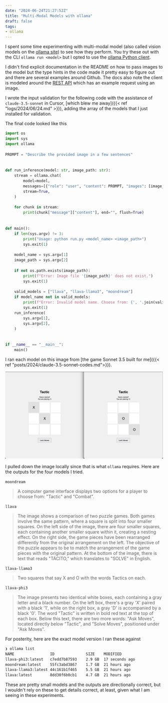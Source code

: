 ```yaml
---
date: "2024-06-24T21:27:52Z"
title: "Multi-Modal Models with ollama"
draft: false
tags:
- ollama
---
```


I spent some time experimenting with multi-modal model (also called vision models on the [ollama site](https://ollama.com/library)) to see how they perform.
You try these out with the CLI `ollama run <model>` but I opted to use the [ollama Python client](https://github.com/ollama/ollama-python).

I didn't find explicit documentation in the README on how to pass images to the model but the type hints in the code made it pretty easy to figure out and there are several examples around Github.
The docs also note the client is modeled around the [REST API](https://github.com/ollama/ollama/blob/main/docs/api.md#request-with-images) which has an example request using an image.

I wrote the input validation for the following code with the assistance of `claude-3.5-sonnet` in Cursor, [which blew me away]({{< ref "logs/2024/06/24.md" >}}), adding the array of the models that I just installed for validation.

The final code looked like this

```python
import os
import sys
import ollama

PROMPT = "Describe the provided image in a few sentences"


def run_inference(model: str, image_path: str):
    stream = ollama.chat(
        model=model,
        messages=[{"role": "user", "content": PROMPT, "images": [image_path]}],
        stream=True,
    )

    for chunk in stream:
        print(chunk["message"]["content"], end="", flush=True)


def main():
    if len(sys.argv) != 3:
        print("Usage: python run.py <model_name> <image_path>")
        sys.exit(1)

    model_name = sys.argv[1]
    image_path = sys.argv[2]

    if not os.path.exists(image_path):
        print(f"Error: Image file '{image_path}' does not exist.")
        sys.exit(1)

    valid_models = ["llava", "llava-llama3", "moondream"]
    if model_name not in valid_models:
        print(f"Error: Invalid model name. Choose from: {', '.join(valid_models)}")
        sys.exit(1)
    run_inference(
        sys.argv[1],
        sys.argv[2],
    )


if __name__ == "__main__":
    main()
```

I ran each model on this image from [the game Sonnet 3.5 built for me]({{< ref "posts/2024/claude-3.5-sonnet-codes.md">}}).

![Move proposal step of a Tactic game](https://github.com/danielcorin/tactic/blob/main/assets/propose_moves.png?raw=true)

I pulled down the image locally since that is what `ollama` requires.
Here are the outputs for the four models I tried.


`moondream`

> A computer game interface displays two options for a player to choose from: "Tactic" and "Combat".

`llava`

> The image shows a comparison of two puzzle games. Both games involve the same pattern, where a square is split into four smaller squares. On the left side of the image, there are four smaller squares, each containing another smaller square within it, creating a nesting effect. On the right side, the game pieces have been rearranged differently from the original arrangement on the left. The objective of the puzzle appears to be to match the arrangement of the game pieces with the original pattern. At the bottom of the image, there is text that reads "TÁCITO," which translates to "SOLVE" in English.


`llava-llama3`

> Two squares that say X and O with the words Tactics on each.


`llava-phi3`

> The image presents two identical white boxes, each containing a gray letter and a black number. On the left box, there's a gray 'X' paired with a black '1', while on the right box, a gray 'D' is accompanied by a black '0'. The word "Tactic" is written in bold red text at the top of each box. Below this text, there are two more words: "Ask Moves", located directly below "Tactic", and "Solve Moves", positioned under "Ask Moves".

For posterity, here are the exact model version I ran these against

```sh
❯ ollama list
NAME               	ID          	SIZE  	MODIFIED
llava-phi3:latest  	c7edd7b87593	2.9 GB	17 seconds ago
moondream:latest   	55fc3abd3867	1.7 GB	21 hours ago
llava-llama3:latest	44c161b1f465	5.5 GB	21 hours ago
llava:latest       	8dd30f6b0cb1	4.7 GB	21 hours ago
```

These are pretty small models and the outputs are directionally correct, but I wouldn't rely on these to get details correct, at least, given what I am seeing in these experiments.
